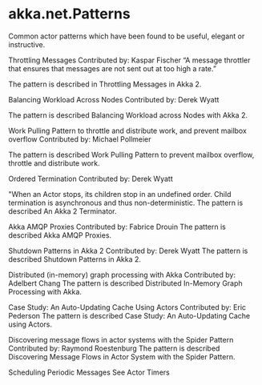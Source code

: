 # akka.net.Patterns
Common actor patterns which have been found to be useful, elegant or instructive. 


Throttling Messages
Contributed by: Kaspar Fischer
“A message throttler that ensures that messages are not sent out at too high a rate.”

The pattern is described in Throttling Messages in Akka 2.

Balancing Workload Across Nodes
Contributed by: Derek Wyatt

The pattern is described Balancing Workload across Nodes with Akka 2.

Work Pulling Pattern to throttle and distribute work, and prevent mailbox overflow
Contributed by: Michael Pollmeier

The pattern is described Work Pulling Pattern to prevent mailbox overflow, throttle and distribute work.

Ordered Termination
Contributed by: Derek Wyatt

"When an Actor stops, its children stop in an undefined order. Child termination is asynchronous and thus non-deterministic.
The pattern is described An Akka 2 Terminator.

Akka AMQP Proxies
Contributed by: Fabrice Drouin
The pattern is described Akka AMQP Proxies.

Shutdown Patterns in Akka 2
Contributed by: Derek Wyatt
The pattern is described Shutdown Patterns in Akka 2.

Distributed (in-memory) graph processing with Akka
Contributed by: Adelbert Chang
The pattern is described Distributed In-Memory Graph Processing with Akka.

Case Study: An Auto-Updating Cache Using Actors
Contributed by: Eric Pederson
The pattern is described Case Study: An Auto-Updating Cache using Actors.

Discovering message flows in actor systems with the Spider Pattern
Contributed by: Raymond Roestenburg
The pattern is described Discovering Message Flows in Actor System with the Spider Pattern.

Scheduling Periodic Messages
See Actor Timers